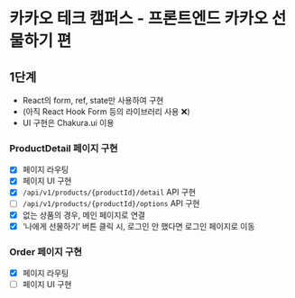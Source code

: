 # 카카오 테크 캠퍼스 - 프론트엔드 카카오 선물하기 편

## 1단계

- React의 form, ref, state만 사용하여 구현
- (아직 React Hook Form 등의 라이브러리 사용 ❌)
- UI 구현은 Chakura.ui 이용

### ProductDetail 페이지 구현

- [x] 페이지 라우팅
- [x] 페이지 UI 구현
- [x] `/api/v1/products/{productId}/detail` API 구현
- [ ] `/api/v1/products/{productId}/options` API 구현
- [x] 없는 상품의 경우, 메인 페이지로 연결
- [x] ‘나에게 선물하기’ 버튼 클릭 시, 로그인 안 했다면 로그인 페이지로 이동

### Order 페이지 구현

- [x] 페이지 라우팅
- [ ] 페이지 UI 구현
